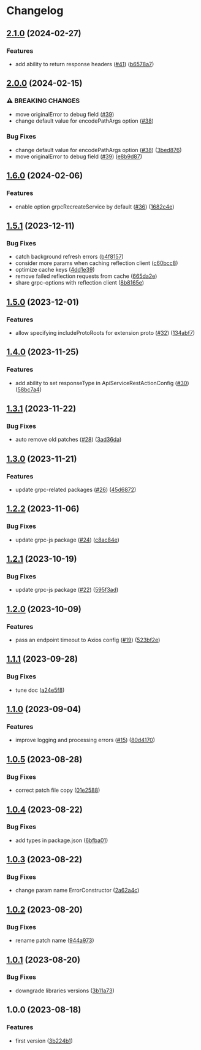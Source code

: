 # Changelog

## [2.1.0](https://github.com/gravity-ui/gateway/compare/v2.0.0...v2.1.0) (2024-02-27)


### Features

* add ability to return response headers ([#41](https://github.com/gravity-ui/gateway/issues/41)) ([b6578a7](https://github.com/gravity-ui/gateway/commit/b6578a7dd54fd9cc2d9dbe874677094e21773646))

## [2.0.0](https://github.com/gravity-ui/gateway/compare/v1.6.0...v2.0.0) (2024-02-15)


### ⚠ BREAKING CHANGES

* move originalError to debug field ([#39](https://github.com/gravity-ui/gateway/issues/39))
* change default value for encodePathArgs option ([#38](https://github.com/gravity-ui/gateway/issues/38))

### Bug Fixes

* change default value for encodePathArgs option ([#38](https://github.com/gravity-ui/gateway/issues/38)) ([3bed876](https://github.com/gravity-ui/gateway/commit/3bed8769689eed9be97f50a425adf976340b9700))
* move originalError to debug field ([#39](https://github.com/gravity-ui/gateway/issues/39)) ([e8b9d87](https://github.com/gravity-ui/gateway/commit/e8b9d8769214da5c50ff06abc5213d6fc1eaccad))

## [1.6.0](https://github.com/gravity-ui/gateway/compare/v1.5.1...v1.6.0) (2024-02-06)


### Features

* enable option grpcRecreateService by default ([#36](https://github.com/gravity-ui/gateway/issues/36)) ([1682c4e](https://github.com/gravity-ui/gateway/commit/1682c4e5b934f87bc52d9b245797afcaa1ac20d4))

## [1.5.1](https://github.com/gravity-ui/gateway/compare/v1.5.0...v1.5.1) (2023-12-11)


### Bug Fixes

* catch background refresh errors ([b4f8157](https://github.com/gravity-ui/gateway/commit/b4f8157eb157f36c66c1758f85caeb7bf1f197e4))
* consider more params when caching reflection client ([c60bcc8](https://github.com/gravity-ui/gateway/commit/c60bcc81d634c3fae4ecefef3255385d66241aac))
* optimize cache keys ([4dd1e39](https://github.com/gravity-ui/gateway/commit/4dd1e39d20842ddf3ea7b5ba87c0eba29eb35c4b))
* remove failed reflection requests from cache ([665da2e](https://github.com/gravity-ui/gateway/commit/665da2e5847be5bb314e479b3938feae6e19c862))
* share grpc-options with reflection client ([8b8165e](https://github.com/gravity-ui/gateway/commit/8b8165e38912d81d6eb0316b6a1598b57419610c))

## [1.5.0](https://github.com/gravity-ui/gateway/compare/v1.4.0...v1.5.0) (2023-12-01)


### Features

* allow specifying includeProtoRoots for extension proto ([#32](https://github.com/gravity-ui/gateway/issues/32)) ([134abf7](https://github.com/gravity-ui/gateway/commit/134abf7915375a0cb9b1cee9a7501a6f6ff35ffc))

## [1.4.0](https://github.com/gravity-ui/gateway/compare/v1.3.1...v1.4.0) (2023-11-25)


### Features

* add ability to set responseType in ApiServiceRestActionConfig ([#30](https://github.com/gravity-ui/gateway/issues/30)) ([58bc7a4](https://github.com/gravity-ui/gateway/commit/58bc7a46efb7a88a1506149264f486af2dc96f7b))

## [1.3.1](https://github.com/gravity-ui/gateway/compare/v1.3.0...v1.3.1) (2023-11-22)


### Bug Fixes

* auto remove old patches ([#28](https://github.com/gravity-ui/gateway/issues/28)) ([3ad36da](https://github.com/gravity-ui/gateway/commit/3ad36dacc9ccf9b3c4e5a15c885768a449441ea3))

## [1.3.0](https://github.com/gravity-ui/gateway/compare/v1.2.2...v1.3.0) (2023-11-21)


### Features

* update grpc-related packages ([#26](https://github.com/gravity-ui/gateway/issues/26)) ([45d6872](https://github.com/gravity-ui/gateway/commit/45d6872c3a7b1fed04408803061d0a9c9c15fec7))

## [1.2.2](https://github.com/gravity-ui/gateway/compare/v1.2.1...v1.2.2) (2023-11-06)


### Bug Fixes

* update grpc-js package ([#24](https://github.com/gravity-ui/gateway/issues/24)) ([c8ac84e](https://github.com/gravity-ui/gateway/commit/c8ac84eb7ab2ecf0acae37b2d80ba1fa2663c289))

## [1.2.1](https://github.com/gravity-ui/gateway/compare/v1.2.0...v1.2.1) (2023-10-19)


### Bug Fixes

* update grpc-js package ([#22](https://github.com/gravity-ui/gateway/issues/22)) ([595f3ad](https://github.com/gravity-ui/gateway/commit/595f3adf6b9f837e63d8fbc80292da5b9d5a01f9))

## [1.2.0](https://github.com/gravity-ui/gateway/compare/v1.1.1...v1.2.0) (2023-10-09)


### Features

* pass an endpoint timeout to Axios config ([#19](https://github.com/gravity-ui/gateway/issues/19)) ([523bf2e](https://github.com/gravity-ui/gateway/commit/523bf2e7acfdeaec3c30eaade196df3a1bc19e3d))

## [1.1.1](https://github.com/gravity-ui/gateway/compare/v1.1.0...v1.1.1) (2023-09-28)


### Bug Fixes

* tune doc ([a24e5f8](https://github.com/gravity-ui/gateway/commit/a24e5f8cdc32d753bd7be4c172415bd97a87878b))

## [1.1.0](https://github.com/gravity-ui/gateway/compare/v1.0.5...v1.1.0) (2023-09-04)


### Features

* improve logging and processing errors ([#15](https://github.com/gravity-ui/gateway/issues/15)) ([80d4170](https://github.com/gravity-ui/gateway/commit/80d417082748b047809ac223fdc4f73eca0a78e3))

## [1.0.5](https://github.com/gravity-ui/gateway/compare/v1.0.4...v1.0.5) (2023-08-28)


### Bug Fixes

* correct patch file copy ([01e2588](https://github.com/gravity-ui/gateway/commit/01e258843270662e862fb0db49449aeb51d238e8))

## [1.0.4](https://github.com/gravity-ui/gateway/compare/v1.0.3...v1.0.4) (2023-08-22)


### Bug Fixes

* add types in package.json ([6bfba01](https://github.com/gravity-ui/gateway/commit/6bfba01d7389c7cb0cd763a804131b625a753a76))

## [1.0.3](https://github.com/gravity-ui/gateway/compare/v1.0.2...v1.0.3) (2023-08-22)


### Bug Fixes

* change param name ErrorConstructor ([2a62a4c](https://github.com/gravity-ui/gateway/commit/2a62a4c724e74732cdd995519d26856d385ddfc1))

## [1.0.2](https://github.com/gravity-ui/gateway/compare/v1.0.1...v1.0.2) (2023-08-20)


### Bug Fixes

* rename patch name ([944a973](https://github.com/gravity-ui/gateway/commit/944a9738cd539f8494ed59bced24f2aaae9d21ff))

## [1.0.1](https://github.com/gravity-ui/gateway/compare/v1.0.0...v1.0.1) (2023-08-20)


### Bug Fixes

* downgrade libraries versions ([3b11a73](https://github.com/gravity-ui/gateway/commit/3b11a735596feb8623d475370da4c0ad97e6c4f8))

## 1.0.0 (2023-08-18)


### Features

* first version ([3b224b1](https://github.com/gravity-ui/gateway/commit/3b224b1657ee75c2f554589c7db91673823572a4))
